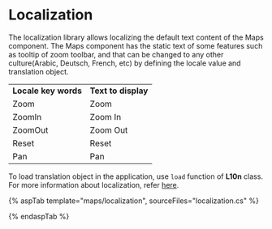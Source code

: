 # Localization

The localization library allows localizing the default text content of the Maps component. The Maps component has the static text of some features such as tooltip of zoom toolbar, and that can be changed to any other culture(Arabic, Deutsch, French, etc) by defining the locale value and translation object.

<!-- markdownlint-disable MD033 -->

<table>
<tr>
<td><b>Locale key words</b></td>
<td><b>Text to display</b></td>
</tr>
<tr>
<td>Zoom</td>
<td>Zoom</td>
</tr>
<tr>
<td>ZoomIn</td>
<td>Zoom In</td>
</tr>
<tr>
<td>ZoomOut</td>
<td>Zoom Out</td>
</tr>
<tr>
<td>Reset</td>
<td>Reset</td>
</tr>
<tr>
<td>Pan</td>
<td>Pan</td>
</tr>
</table>

To load translation object in the application, use `load` function of **L10n** class. For more information about localization, refer [here](http://ej2.syncfusion.com/documentation/base/localization.html).

{% aspTab template="maps/localization", sourceFiles="localization.cs" %}

{% endaspTab %}
